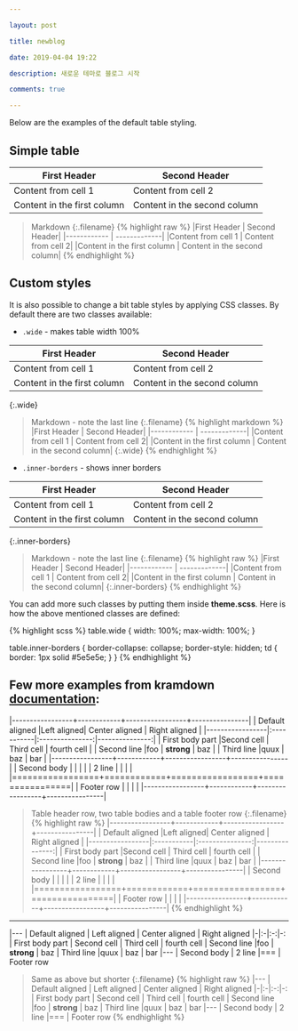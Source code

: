 ```yaml
---

layout: post

title: newblog

date: 2019-04-04 19:22

description: 새로운 테마로 블로그 시작

comments: true

---
```


Below are the examples of the default table styling.

Simple table
------------

| First Header                | Second Header                |
|-----------------------------|------------------------------|
| Content from cell 1         | Content from cell 2          |
| Content in the first column | Content in the second column |

> Markdown {:.filename} {% highlight raw %} |First Header | Second Header| |------------ | -------------| |Content from cell 1 | Content from cell 2| |Content in the first column | Content in the second column| {% endhighlight %}

Custom styles
-------------

It is also possible to change a bit table styles by applying CSS classes. By default there are two classes available:

-	`.wide` - makes table width 100%

| First Header                | Second Header                |
|-----------------------------|------------------------------|
| Content from cell 1         | Content from cell 2          |
| Content in the first column | Content in the second column |

\{:.wide}

> Markdown - note the last line {:.filename} {% highlight markdown %} |First Header | Second Header| |------------ | -------------| |Content from cell 1 | Content from cell 2| |Content in the first column | Content in the second column| {:.wide} {% endhighlight %}

-	`.inner-borders` - shows inner borders

| First Header                | Second Header                |
|-----------------------------|------------------------------|
| Content from cell 1         | Content from cell 2          |
| Content in the first column | Content in the second column |

\{:.inner-borders}

> Markdown - note the last line {:.filename} {% highlight raw %} |First Header | Second Header| |------------ | -------------| |Content from cell 1 | Content from cell 2| |Content in the first column | Content in the second column| {:.inner-borders} {% endhighlight %}

You can add more such classes by putting them inside **theme.scss**. Here is how the above mentioned classes are defined:

{% highlight scss %} table.wide { width: 100%; max-width: 100%; }

table.inner-borders { border-collapse: collapse; border-style: hidden; td { border: 1px solid #5e5e5e; } } {% endhighlight %}

Few more examples from kramdown [documentation](https://kramdown.gettalong.org/syntax.html#tables):
---------------------------------------------------------------------------------------------------

|-----------------+------------+-----------------+----------------| | Default aligned |Left aligned| Center aligned | Right aligned | |-----------------|:-----------|:---------------:|---------------:| | First body part |Second cell | Third cell | fourth cell | | Second line |foo | **strong** | baz | | Third line |quux | baz | bar | |-----------------+------------+-----------------+----------------| | Second body | | | | | 2 line | | | | |=================+============+=================+================| | Footer row | | | | |-----------------+------------+-----------------+----------------|

> Table header row, two table bodies and a table footer row {:.filename} {% highlight raw %} |-----------------+------------+-----------------+----------------| | Default aligned |Left aligned| Center aligned | Right aligned | |-----------------|:-----------|:---------------:|---------------:| | First body part |Second cell | Third cell | fourth cell | | Second line |foo | **strong** | baz | | Third line |quux | baz | bar | |-----------------+------------+-----------------+----------------| | Second body | | | | | 2 line | | | | |=================+============+=================+================| | Footer row | | | | |-----------------+------------+-----------------+----------------| {% endhighlight %}

---

|--- | Default aligned | Left aligned | Center aligned | Right aligned |-|:-|:-:|-: | First body part | Second cell | Third cell | fourth cell | Second line |foo | **strong** | baz | Third line |quux | baz | bar |--- | Second body | 2 line |=== | Footer row

> Same as above but shorter {:.filename} {% highlight raw %} |--- | Default aligned | Left aligned | Center aligned | Right aligned |-|:-|:-:|-: | First body part | Second cell | Third cell | fourth cell | Second line |foo | **strong** | baz | Third line |quux | baz | bar |--- | Second body | 2 line |=== | Footer row {% endhighlight %}
